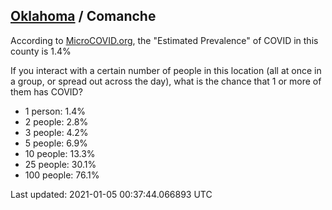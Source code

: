 
## [Oklahoma](/united-states/oklahoma) / Comanche

According to [MicroCOVID.org](http://microcovid.org),
the "Estimated Prevalence" of COVID in this county is 1.4%

If you interact with a certain number of people in this location
(all at once in a group, or spread out across the day), what is the chance that
1 or more of them has COVID?

- 1 person: 1.4%
- 2 people: 2.8%
- 3 people: 4.2%
- 5 people: 6.9%
- 10 people: 13.3%
- 25 people: 30.1%
- 100 people: 76.1%

Last updated: 2021-01-05 00:37:44.066893 UTC
